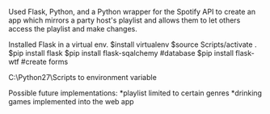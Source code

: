 Used Flask, Python, and a Python wrapper for the Spotify API to create an app which mirrors a party host's playlist and allows them to let others access the playlist and make changes. 

Installed Flask in a virtual env.
$install virtualenv 
$source Scripts/activate . 
$pip install flask 
$pip install flask-sqalchemy #database
$pip install flask-wtf #create forms 

C:\Python27\Scripts to environment variable 


Possible future implementations: 
*playlist limited to certain genres
*drinking games implemented into the web app

